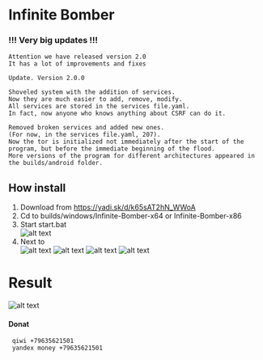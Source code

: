 

# Infinite Bomber

### !!! Very big updates !!!

    Attention we have released version 2.0
    It has a lot of improvements and fixes
    
    Update. Version 2.0.0

    Shoveled system with the addition of services.   
    Now they are much easier to add, remove, modify.    
    All services are stored in the services file.yaml.    
    In fact, now anyone who knows anything about CSRF can do it.   
  
    Removed broken services and added new ones.   
    (For now, in the services file.yaml, 207).    
    Now the tor is initialized not immediately after the start of the program, but before the immediate beginning of the flood.    
    More versions of the program for different architectures appeared in the builds/android folder. 

## How install
   1. Download from https://yadi.sk/d/k65sAT2hN_WWoA
   2. Cd to builds/windows/Infinite-Bomber-x64 or Infinite-Bomber-x86
   3. Start start.bat        
      ![alt text](https://user-images.githubusercontent.com/40857994/64142828-5f00c880-ce16-11e9-874b-95f00930dd40.png)
   4. Next to       
      ![alt text](https://user-images.githubusercontent.com/40857994/64142830-6031f580-ce16-11e9-8531-ecaedff00aec.png)
      ![alt text](https://user-images.githubusercontent.com/40857994/64142832-61632280-ce16-11e9-9ef7-a4411ef303dc.png)
      ![alt text](https://user-images.githubusercontent.com/40857994/64142833-62944f80-ce16-11e9-91da-b9551fe6ef23.png)
      ![alt text](https://user-images.githubusercontent.com/40857994/64142835-63c57c80-ce16-11e9-8256-41cbc8dab64e.png)
#  Result

   ![alt text](https://user-images.githubusercontent.com/40857994/64142837-658f4000-ce16-11e9-966f-ec8a84028c16.png)
   
#### Donat 
     qiwi +79635621501
     yandex money +79635621501
